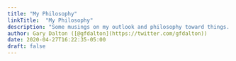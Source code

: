 ```yaml
---
title: "My Philosophy"
linkTitle:  "My Philosophy"
description: "Some musings on my outlook and philosophy toward things. It may inform some other thoughts that I have."
author: Gary Dalton ([@gfdalton](https://twitter.com/gfdalton))
date: 2020-04-27T16:22:35-05:00
draft: false
---
```





